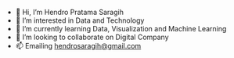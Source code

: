 - 👋 Hi, I’m Hendro Pratama Saragih
- 👀 I’m interested in Data and Technology
- 🌱 I’m currently learning Data, Visualization and Machine Learning
- 💞️ I’m looking to collaborate on Digital Company
- 📫 Emailing hendrosaragih@gmail.com

<!---
hendrosaragih/hendrosaragih is a ✨ special ✨ repository because its `README.md` (this file) appears on your GitHub profile.
You can click the Preview link to take a look at your changes.
--->
